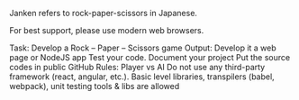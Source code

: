 Janken refers to rock-paper-scissors in Japanese.

For best support, please use modern web browsers.




Task: Develop a Rock – Paper – Scissors game
Output:
Develop it a web page or NodeJS app
Test your code.
Document your project
Put the source codes in public GitHub
Rules:
Player vs AI
Do not use any third-party framework (react, angular, etc.).
Basic level libraries, transpilers (babel, webpack), unit testing tools & libs are allowed
